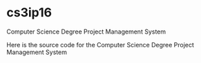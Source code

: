 # cs3ip16
Computer Science Degree Project Management System

Here is the source code for the Computer Science Degree Project Management System
